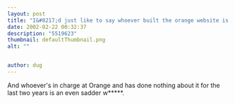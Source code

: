```yaml
---
layout: post
title: "I&#8217;d just like to say whoever built the orange website is a w*****"
date: 2002-02-22 00:32:37
description: "5519623"
thumbnail: defaultThumbnail.png
alt: ""


author: dug
---
```


<p>And whoever's in charge at Orange and has done nothing about it for the last two years is an even sadder w*****.</p>
